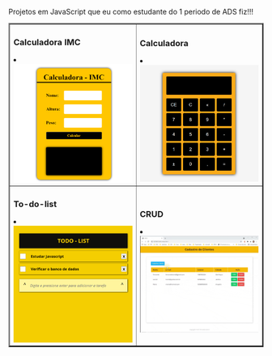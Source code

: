 Projetos em JavaScript que eu como estudante do 1 periodo de ADS fiz!!!

<table border="2">
  <tr>
    <td>
        <h3> Calculadora IMC</h3>
        <li><a href="./00-imc/"     
         href="https://enzupain.github.io/Projetos-JavaScript/calculadora-imc/"><img src="./img/00-imc.gif" width="250px"></a>
    </td>
      <td>
      <h3> Calculadora</h3>
      <li><a href="./06-Calculadora/"  
      href="https://enzupain.github.io/Projetos-JavaScript/calculadora-normal/"><img src="./img/06-Calculadora.gif" width="250px" ></a>
    </td>    
    
  </tr>
  

  <tr>
    <td>
      <h3> To-do-list</h3>
      <li><a href="./07-todo-List/"></li>    
      <a href="https://enzupain.github.io/Projetos-JavaScript/to-do-list/"><img src="./img/07-todo-List.gif" width="250px" ></a>
    </td>
    <td>
      <h3> CRUD</h3>
      <li><a href="./08-crud/"
      href="https://enzupain.github.io/Projetos-JavaScript/crud-completo/"><img src="./img/08-crud.gif" width="250px" ></a>
    </td>
  </tr>
  
</table>